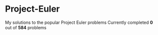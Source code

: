 # Project-Euler
My solutions to the popular Project Euler problems
Currently completed __0__ out of __584__ problems
